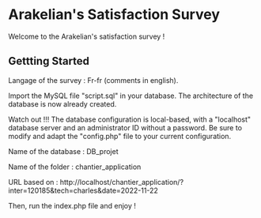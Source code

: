# Arakelian's Satisfaction Survey
 
Welcome to the Arakelian's satisfaction survey !

## Gettting Started

Langage of the survey : Fr-fr (comments in english).

Import the MySQL file "script.sql" in your database. 
The architecture of the database is now already created.

Watch out !!! The database configuration is local-based, with a "localhost" database server and an administrator ID without a password.
Be sure to modify and adapt the "config.php" file to your current configuration.

Name of the database : DB_projet

Name of the folder : chantier_application

URL based on : http://localhost/chantier_application/?inter=120185&tech=charles&date=2022-11-22


Then, run the index.php file and enjoy !